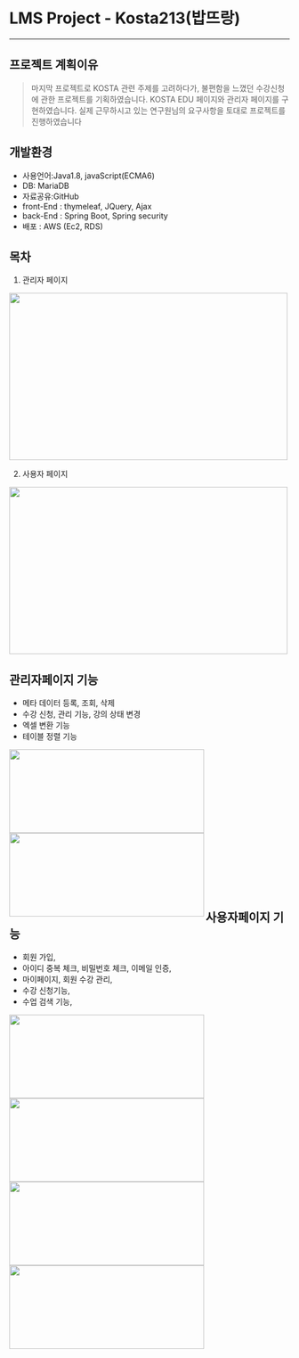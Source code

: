 # LMS Project - Kosta213(밥뜨랑)
---------
## 프로젝트 계획이유
> 마지막 프로젝트로 KOSTA 관련 주제를 고려하다가, 불편함을 느꼈던 수강신청에 관한 프로젝트를 기획하였습니다. KOSTA EDU 페이지와 관리자 페이지를 구현하였습니다.
  실제 근무하시고 있는 연구원님의 요구사항을 토대로 프로젝트를 진행하였습니다
## 개발환경
* 사용언어:Java1.8, javaScript(ECMA6)
* DB: MariaDB
* 자료공유:GitHub
* front-End : thymeleaf, JQuery, Ajax
* back-End : Spring Boot, Spring security
* 배포 : AWS (Ec2, RDS)
## 목차
1. 관리자 페이지
<img src="https://user-images.githubusercontent.com/73854927/125059500-59e1c400-e0e6-11eb-94b2-fafc3ebfb2fa.png" width="500px" height="300px"/>
 
2. 사용자 페이지
<img src="https://user-images.githubusercontent.com/73854927/125059515-5c441e00-e0e6-11eb-8b15-a3013bd4f098.png" width="500px" height="300px"/>

## 관리자페이지 기능
* 메타 데이터 등록, 조회, 삭제
* 수강 신청, 관리 기능, 강의 상태 변경
* 엑셀 변환 기능
* 테이블 정렬 기능
<div>
<img src="https://user-images.githubusercontent.com/73854927/125059490-58b09700-e0e6-11eb-8c99-ec3a196c557f.png" width="350px" height="150px" align="left" />
<img src="https://user-images.githubusercontent.com/73854927/125059497-59e1c400-e0e6-11eb-8919-2ef86424c05e.png" width="350px" height="150px" align="left"/>
</div>
<br /><br /><br /><br /><br /><br /><br /><br /><br /><br /><br /><br /><br /><br /><br />
 
  
## 사용자페이지 기능
* 회원 가입,
* 아이디 중복 체크, 비밀번호 체크, 이메일 인증,
* 마이페이지, 회원 수강 관리,
* 수강 신청기능,
* 수업 검색 기능,
<div>
<img src="https://user-images.githubusercontent.com/73854927/125059513-5bab8780-e0e6-11eb-8cf5-74b3d4c87c50.png" width="350px" height="150px" align="left" />
<img src="https://user-images.githubusercontent.com/73854927/125059523-5d754b00-e0e6-11eb-80c6-e5e6316752fb.png" width="350px" height="150px" align="left"/>
<img src="https://user-images.githubusercontent.com/73854927/125059501-5a7a5a80-e0e6-11eb-8cb1-8d8f065025c8.png" width="350px" height="150px" align="left"/>
<img src="https://user-images.githubusercontent.com/73854927/125059509-5b12f100-e0e6-11eb-89d6-9277a1c3bfa1.png" width="350px" height="150px" align="left"/>  
</div>
